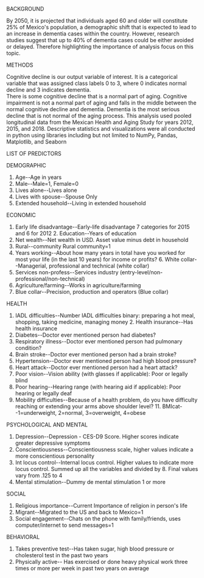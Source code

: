 BACKGROUND 

By 2050, it is projected that individuals aged 60 and older will constitute 25% of Mexico's population, a demographic shift that is expected to lead to an increase in dementia cases within the country. However, research studies suggest that up to 40% of dementia cases could be either avoided or delayed. Therefore highlighting the importance of analysis focus on this topic. 

METHODS

Cognitive decline is our output variable of interest. It is a categorical variable that was assigned class labels 0 to 3, where 0 indicates normal decline and 3 indicates dementia.  
There is some cognitive decline that is a normal part of aging. Cognitive impairment is not a normal part of aging and falls in the middle between the normal cognitive decline and dementia. Dementia is the most serious decline that is not normal of the aging process. 
This analysis used pooled longitudinal data from the Mexican Health and Aging Study for years 2012, 2015, and 2018. Descriptive statistics and visualizations were all conducted in python using libraries including but not limited to NumPy, Pandas, Matplotlib, and Seaborn

LIST OF PREDICTORS 

DEMOGRAPHIC 

1. Age--Age in years
2. Male--Male=1, Female=0
3. Lives alone--Lives alone
4. Lives with spouse--Spouse Only
5. Extended household--Living in extended household
   
ECONOMIC 

1. Early life disadvantage--Early-life disadvantage 7 categories for 2015 and 6 for 2012 2. Education--Years of education
3. Net wealth--Net wealth in USD. Asset value minus debt in household
4. Rural--community Rural community=1 
5. Years working--About how many years in total have you worked for most your life (in the last 10 years) for income or profits? 6. White collar--Managerial, professional and technical (white collar)
7. Services non-profess--Services industry (entry-level/non-professional/non-technical)
8. Agriculture/farming--Works in agriculture/farming 
9. Blue collar--Precision, production and operators (Blue collar)

HEALTH 

1. IADL difficulties--Number IADL difficulties binary: preparing a hot meal, shopping, taking medicine, managing money 2. Health insurance--Has health insurance
3. Diabetes--Doctor ever mentioned person had diabetes?
4. Respiratory illness--Doctor ever mentioned person had pulmonary condition? 
5. Brain stroke--Doctor ever mentioned person had a brain stroke?
6. Hypertension--Doctor ever mentioned person had high blood pressure?
7. Heart attack--Doctor ever mentioned person had a heart attack?
8. Poor vision--Vision ability (with glasses if applicable): Poor or legally blind
9. Poor hearing--Hearing range (with hearing aid if applicable): Poor hearing or legally deaf 
10. Mobility difficulties--Because of a health problem, do you have difficulty reaching or extending your arms above shoulder level? 11. BMIcat--1=underweight, 2=normal, 3=overweight, 4=obese 

PSYCHOLOGICAL AND MENTAL 

1.	Depression--Depression - CES-D9 Score. Higher scores indicate greater depressive symptoms 
2.	Conscientiousness--Conscientiousness scale, higher values indicate a more conscientious personality 
3.	Int locus control--Internal locus control. Higher values to indicate more locus control. Summed up all the variables and divided by 8. Final values vary from .125 to 4 
4.	Mental stimulation--Dummy de mental stimulation 1 or more 

SOCIAL 

1. Religious importance--Current Importance of religion in person's life
2. Migrant--Migrated to the US and back to Mexico=1
3. Social engagement--Chats on the phone with family/friends, uses computer/internet to send messages=1 

BEHAVIORAL 

1. Takes preventive test--Has taken sugar, high blood pressure or cholesterol test in the past two years
2. Physically active-- Has exercised or done heavy physical work three times or more per week in past two years on average 

